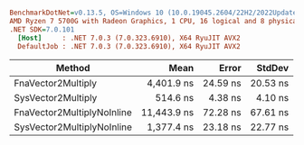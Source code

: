 ``` ini

BenchmarkDotNet=v0.13.5, OS=Windows 10 (10.0.19045.2604/22H2/2022Update)
AMD Ryzen 7 5700G with Radeon Graphics, 1 CPU, 16 logical and 8 physical cores
.NET SDK=7.0.101
  [Host]     : .NET 7.0.3 (7.0.323.6910), X64 RyuJIT AVX2
  DefaultJob : .NET 7.0.3 (7.0.323.6910), X64 RyuJIT AVX2


```
|                     Method |        Mean |    Error |   StdDev |
|--------------------------- |------------:|---------:|---------:|
|         FnaVector2Multiply |  4,401.9 ns | 24.59 ns | 20.53 ns |
|         SysVector2Multiply |    514.6 ns |  4.38 ns |  4.10 ns |
| FnaVector2MultiplyNoInline | 11,443.9 ns | 72.28 ns | 67.61 ns |
| SysVector2MultiplyNoInline |  1,377.4 ns | 23.18 ns | 22.77 ns |
